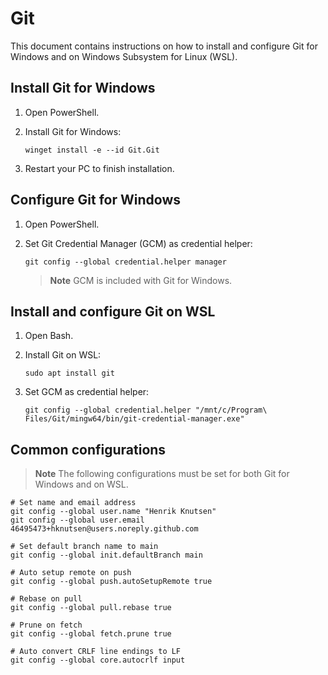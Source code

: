 # Git

This document contains instructions on how to install and configure Git for Windows and on Windows Subsystem for Linux (WSL).

## Install Git for Windows

1. Open PowerShell.

1. Install Git for Windows:

   ```shell
   winget install -e --id Git.Git
   ```

1. Restart your PC to finish installation.

## Configure Git for Windows

1. Open PowerShell.

1. Set Git Credential Manager (GCM) as credential helper:

   ```shell
   git config --global credential.helper manager
   ```

   > **Note** GCM is included with Git for Windows.

## Install and configure Git on WSL

1. Open Bash.

1. Install Git on WSL:

   ```shell
   sudo apt install git
   ```

1. Set GCM as credential helper:

   ```shell
   git config --global credential.helper "/mnt/c/Program\ Files/Git/mingw64/bin/git-credential-manager.exe"
   ```

## Common configurations

> **Note** The following configurations must be set for both Git for Windows and on WSL.

```shell
# Set name and email address
git config --global user.name "Henrik Knutsen"
git config --global user.email 46495473+hknutsen@users.noreply.github.com

# Set default branch name to main
git config --global init.defaultBranch main

# Auto setup remote on push
git config --global push.autoSetupRemote true

# Rebase on pull
git config --global pull.rebase true

# Prune on fetch
git config --global fetch.prune true

# Auto convert CRLF line endings to LF
git config --global core.autocrlf input
```
